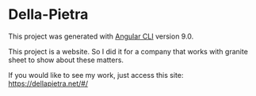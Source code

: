 # Della-Pietra 

This project was generated with [Angular CLI](https://github.com/angular/angular-cli) version 9.0.

This project is a website. So I did it for a company that works with granite sheet to show about these matters. 

If you would like to see my work, just access this site:
https://dellapietra.net/#/
